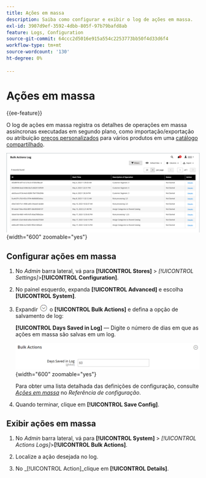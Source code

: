 ```yaml
---
title: Ações em massa
description: Saiba como configurar e exibir o log de ações em massa.
exl-id: 3907d9ef-3592-4dbb-805f-97b79bafd8ab
feature: Logs, Configuration
source-git-commit: 64ccc2d5016e915a554c2253773bb50f4d33d6f4
workflow-type: tm+mt
source-wordcount: '130'
ht-degree: 0%

---
```


# Ações em massa

{{ee-feature}}

O log de ações em massa registra os detalhes de operações em massa assíncronas executadas em segundo plano, como importação/exportação ou atribuição [preços personalizados](../b2b/catalog-shared-manage.md#update-custom-pricing) para vários produtos em uma [catálogo compartilhado](../b2b/catalog-shared.md).

![Log de ações em massa](./assets/bulk-actions-log.png){width="600" zoomable="yes"}

## Configurar ações em massa

1. No _Admin_ barra lateral, vá para **[!UICONTROL Stores]** > _[!UICONTROL Settings]_>**[!UICONTROL Configuration]**.

1. No painel esquerdo, expanda **[!UICONTROL Advanced]** e escolha **[!UICONTROL System]**.

1. Expandir ![Seletor de expansão](../assets/icon-display-expand.png) o **[!UICONTROL Bulk Actions]** e defina a opção de salvamento de log:

   **[!UICONTROL Days Saved in Log]** — Digite o número de dias em que as ações em massa são salvas em um log.

   ![Configuração avançada - ações em massa](../configuration-reference/advanced/assets/system-bulk-actions.png){width="600" zoomable="yes"}

   Para obter uma lista detalhada das definições de configuração, consulte [_Ações em massa_](../configuration-reference/advanced/system.md) no _Referência de configuração_.

1. Quando terminar, clique em **[!UICONTROL Save Config]**.

## Exibir ações em massa

1. No _Admin_ barra lateral, vá para **[!UICONTROL System]** > _[!UICONTROL Actions Logs]_>**[!UICONTROL Bulk Actions]**.

1. Localize a ação desejada no log.

1. No _[!UICONTROL Action]_clique em **[!UICONTROL Details]**.
